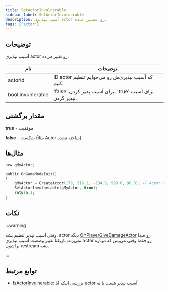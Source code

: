 ```yaml
---
title: SetActorInvulnerable
sidebar_label: SetActorInvulnerable
description: آسیب نپذیری actor رو تغییر می‌ده.
tags: ["actor"]
---
```


<VersionWarn version='SA-MP 0.3.7' />

## توضیحات

آسیب نپذیری actor رو تغییر می‌ده.

| نام              | توضیحات                                                        |
| ----------------- | ------------------------------------------------------------------ |
| actorid           | ID actor که آسیب نپذیری‌ش رو می‌خوایم تنظیم کنیم.                        |
| bool:invulnerable | 'false' برای آسیب پذیر کردن، 'true' برای آسیب نپذیر کردن. |

## مقدار برگشتی

**true** - موفقیت

**false** - شکست (مثلاً Actor ساخته نشده).

## مثال‌ها

```c
new gMyActor;

public OnGameModeInit()
{
    gMyActor = CreateActor(179, 316.1, -134.0, 999.6, 90.0); // Actor as a salesperson in Ammunation.
    SetActorInvulnerable(gMyActor, true);
    return 1;
}
```

## نکات

:::warning

وقتی آسیب نپذیر تنظیم بشه، actor دیگه [OnPlayerGiveDamageActor](OnPlayerGiveDamageActor) رو صدا نمی‌زنه. بازیکنا تغییر وضعیت آسیب نپذیری actor رو فقط وقتی می‌بینن که دوباره براشون restream بشه.

:::

## توابع مرتبط

- [IsActorInvulnerable](IsActorInvulnerable): بررسی اینکه آیا actor آسیب نپذیر هست یا نه.